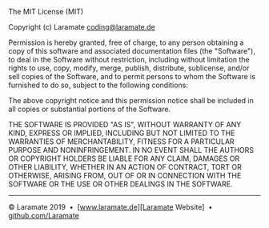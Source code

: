 The MIT License (MIT)

Copyright (c) Laramate <coding@laramate.de>

Permission is hereby granted, free of charge, to any person obtaining a copy
of this software and associated documentation files (the "Software"), to deal
in the Software without restriction, including without limitation the rights
to use, copy, modify, merge, publish, distribute, sublicense, and/or sell
copies of the Software, and to permit persons to whom the Software is
furnished to do so, subject to the following conditions:

The above copyright notice and this permission notice shall be included in
all copies or substantial portions of the Software.

THE SOFTWARE IS PROVIDED "AS IS", WITHOUT WARRANTY OF ANY KIND, EXPRESS OR
IMPLIED, INCLUDING BUT NOT LIMITED TO THE WARRANTIES OF MERCHANTABILITY,
FITNESS FOR A PARTICULAR PURPOSE AND NONINFRINGEMENT. IN NO EVENT SHALL THE
AUTHORS OR COPYRIGHT HOLDERS BE LIABLE FOR ANY CLAIM, DAMAGES OR OTHER
LIABILITY, WHETHER IN AN ACTION OF CONTRACT, TORT OR OTHERWISE, ARISING FROM,
OUT OF OR IN CONNECTION WITH THE SOFTWARE OR THE USE OR OTHER DEALINGS IN
THE SOFTWARE.


---
&copy; Laramate 2019 
&nbsp;&bull;&nbsp; [www.laramate.de][Laramate Website]
&nbsp;&bull;&nbsp; [github.com/Laramate][Laramate Github]

<!-- Common References -->
[logo]: https://avatars2.githubusercontent.com/u/45978330?s=75&v=4"
[Laramate Website]: http://www.laramate.de 
[Laramate Github]: https://github.com/Laramate

